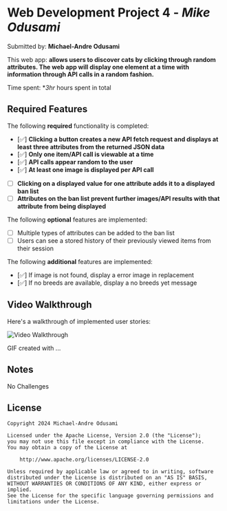 # Web Development Project 4 - _Mike Odusami_

Submitted by: **Michael-Andre Odusami**

This web app: **allows users to discover cats by clicking through random attributes. The web app will display one element at a time with information through API calls in a random fashion.**

Time spent: \*_3hr_ hours spent in total

## Required Features

The following **required** functionality is completed:

-   [✅] **Clicking a button creates a new API fetch request and displays at least three attributes from the returned JSON data**
-   [✅] **Only one item/API call is viewable at a time**
-   [✅] **API calls appear random to the user**
-   [✅] **At least one image is displayed per API call**
-   [ ] **Clicking on a displayed value for one attribute adds it to a displayed ban list**
-   [ ] **Attributes on the ban list prevent further images/API results with that attribute from being displayed**

The following **optional** features are implemented:

-   [ ] Multiple types of attributes can be added to the ban list
-   [ ] Users can see a stored history of their previously viewed items from their session

The following **additional** features are implemented:

-   [✅] If image is not found, display a error image in replacement
-   [✅] If no breeds are available, display a no breeds yet message

## Video Walkthrough

Here's a walkthrough of implemented user stories:

<img src='http://i.imgur.com/link/to/your/gif/file.gif' title='Video Walkthrough' width='' alt='Video Walkthrough' />

<!-- Replace this with whatever GIF tool you used! -->

GIF created with ...

<!-- Recommended tools:
[Kap](https://getkap.co/) for macOS
[ScreenToGif](https://www.screentogif.com/) for Windows
[peek](https://github.com/phw/peek) for Linux. -->

## Notes

No Challenges

## License

    Copyright 2024 Michael-Andre Odusami

    Licensed under the Apache License, Version 2.0 (the "License");
    you may not use this file except in compliance with the License.
    You may obtain a copy of the License at

        http://www.apache.org/licenses/LICENSE-2.0

    Unless required by applicable law or agreed to in writing, software
    distributed under the License is distributed on an "AS IS" BASIS,
    WITHOUT WARRANTIES OR CONDITIONS OF ANY KIND, either express or implied.
    See the License for the specific language governing permissions and
    limitations under the License.
